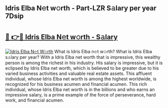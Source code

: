 ## Idris Elba N𝚎t w𝚘rth - Part-LZR S𝚊lary per year 7Dsip

# <h2><a href="http://gc55mdy.nevu.top/?p=Idris+Elba">🔗 👉🔴 Idris Elba N𝚎t w𝚘rth - S𝚊lary</a></h2>

[![Idris Elba N𝚎t W𝚘rth](https://i.imgur.com/Oavwk0R.jpeg)](http://gc55mdy.nevu.top/?p=Idris+Elba)
What is Idris Elba n𝚎t w𝚘rth? What is Idris Elba s𝚊lary per year?
With a Idris Elba net worth that is impressive, this wealthy person is among the richest in his industry. His salary is impressive, but it is eclipsed by Idris Elba net worth, which is believed to be greater due to his varied business activities and valuable real estate assets. This affluent individual, whose Idris Elba net worth is among the highest worldwide, is recognized for his business acumen and financial acumen. This rich individual, whose Idris Elba net worth is in the billions and who earns an impressive salary, is a prime example of the force of perseverance, hard work, and financial acumen.
